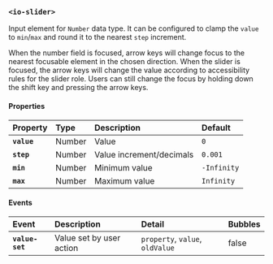 ### `<io-slider>` ###

<io-slider step="0.1"></io-slider>

Input element for `Number` data type. It can be configured to clamp the `value` to `min`/`max` and round it to the nearest `step` increment.

When the number field is focused, arrow keys will change focus to the nearest focusable element in the chosen direction. When the slider is focused, the arrow keys will change the value according to accessibility rules for the slider role. Users can still change the focus by holding down the shift key and pressing the arrow keys.

#### Properties ####

| Property | Type | Description | Default |
|:---------|:-----|:-----------|:--------|
| **`value`** | Number | Value | `0` |
| **`step`** | Number | Value increment/decimals | `0.001` |
| **`min`** | Number | Minimum value | `-Infinity` |
| **`max`** | Number | Maximum value | `Infinity` |

#### Events ####

| Event | Description | Detail | Bubbles |
|:------|:------------|:-------|:--------|
| **`value-set`** | Value set by user action | `property`, `value`, `oldValue` | false |
